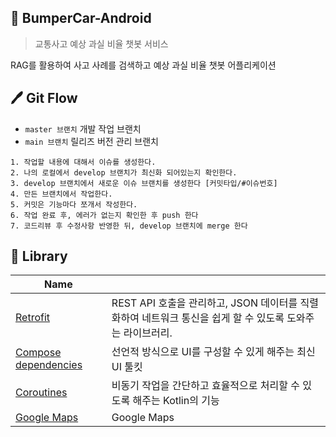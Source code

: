 ## 🚗 BumperCar-Android
> 교통사고 예상 과실 비율 챗봇 서비스

RAG를 활용하여 사고 사례를 검색하고 예상 과실 비율 챗봇 어플리케이션


## 🖊️ Git Flow

- `master 브랜치` 개발 작업 브랜치
- `main 브랜치` 릴리즈 버전 관리 브랜치

```
1. 작업할 내용에 대해서 이슈를 생성한다.
2. 나의 로컬에서 develop 브랜치가 최신화 되어있는지 확인한다.
3. develop 브랜치에서 새로운 이슈 브랜치를 생성한다 [커밋타입/#이슈번호]
4. 만든 브랜치에서 작업한다. 
5. 커밋은 기능마다 쪼개서 작성한다. 
6. 작업 완료 후, 에러가 없는지 확인한 후 push 한다
7. 코드리뷰 후 수정사항 반영한 뒤, develop 브랜치에 merge 한다
```


## 🎁 Library
| Name         |          |
| ------------ |  ------------ |
| [Retrofit](https://github.com/square/retrofit) | REST API 호출을 관리하고, JSON 데이터를 직렬화하여 네트워크 통신을 쉽게 할 수 있도록 도와주는 라이브러리. |
| [Compose dependencies](https://developer.android.com/codelabs/jetpack-compose-basics?hl=ko#0) | 선언적 방식으로 UI를 구성할 수 있게 해주는 최신 UI 툴킷 |
| [Coroutines](https://kotlinlang.org/docs/coroutines-overview.html) | 비동기 작업을 간단하고 효율적으로 처리할 수 있도록 해주는 Kotlin의 기능|
| [Google Maps](https://github.com/googlemaps/android-maps-utils) | Google Maps |




